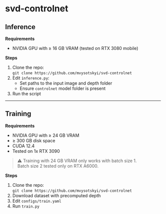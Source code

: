 # svd-controlnet

## Inference

**Requirements**  
- NVIDIA GPU with ≥ 16 GB VRAM (tested on RTX 3080 mobile)

**Steps**  
1. Clone the repo:  
   `git clone https://github.com/mvysotskyi/svd-controlnet`
2. Edit `inference.py`:  
   - Set paths to the input image and depth folder  
   - Ensure `controlnet` model folder is present
3. Run the script

---

## Training

**Requirements**  
- NVIDIA GPU with ≥ 24 GB VRAM  
- ≥ 300 GB disk space  
- CUDA 12.4  
- Tested on 1x RTX 3090

> ⚠️ Training with 24 GB VRAM only works with batch size 1.  
> Batch size 2 tested only on RTX A6000.

**Steps**  
1. Clone the repo:  
   `git clone https://github.com/mvysotskyi/svd-controlnet`
2. Download dataset with precomputed depth
3. Edit `configs/train.yaml`  
4. Run `train.py`
